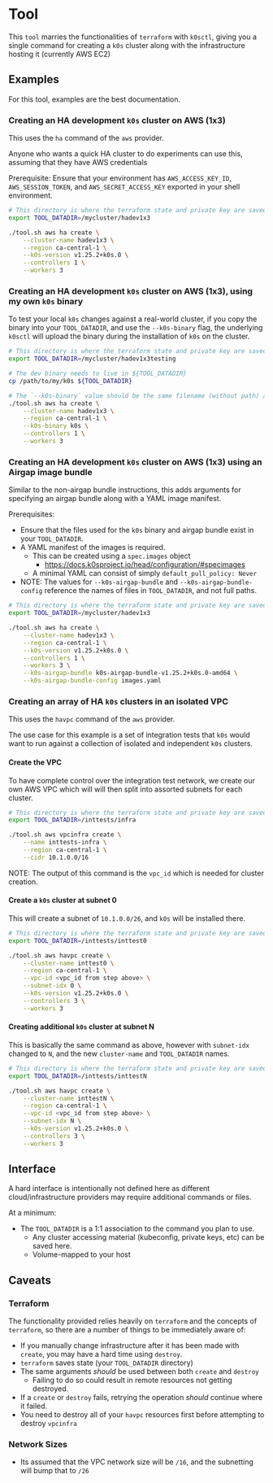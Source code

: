 # Tool

This `tool` marries the functionalities of `terraform` with `k0sctl`, giving you a single command for creating a `k0s`
cluster along with the infrastructure hosting it (currently AWS EC2)

## Examples

For this tool, examples are the best documentation.

### Creating an HA development `k0s` cluster on AWS (1x3)

This uses the `ha` command of the `aws` provider.

Anyone who wants a quick HA cluster to do experiments can use this, assuming that they have AWS credentials

Prerequisite: Ensure that your environment has `AWS_ACCESS_KEY_ID`, `AWS_SESSION_TOKEN`, and `AWS_SECRET_ACCESS_KEY`
exported in your shell environment.

```bash
# This directory is where the terraform state and private key are saved.
export TOOL_DATADIR=/mycluster/hadev1x3

./tool.sh aws ha create \
    --cluster-name hadev1x3 \
    --region ca-central-1 \
    --k0s-version v1.25.2+k0s.0 \
    --controllers 1 \
    --workers 3
```

### Creating an HA development `k0s` cluster on AWS (1x3), using my own `k0s` binary

To test your local `k0s` changes against a real-world cluster, if you copy the binary into your `TOOL_DATADIR`,
and use the `--k0s-binary` flag, the underlying `k0sctl` will upload the binary during the installation of `k0s`
on the cluster.

```bash
# This directory is where the terraform state and private key are saved.
export TOOL_DATADIR=/mycluster/hadev1x3testing

# The dev binary needs to live in ${TOOL_DATADIR}
cp /path/to/my/k0s ${TOOL_DATADIR}

# The `--k0s-binary` value should be the same filename (without path) as your binary
./tool.sh aws ha create \
    --cluster-name hadev1x3 \
    --region ca-central-1 \
    --k0s-binary k0s \
    --controllers 1 \
    --workers 3
```

### Creating an HA development `k0s` cluster on AWS (1x3) using an Airgap image bundle

Similar to the non-airgap bundle instructions, this adds arguments for specifying an airgap bundle
along with a YAML image manifest.

Prerequisites:

* Ensure that the files used for the `k0s` binary and airgap bundle exist in your `TOOL_DATADIR`.
* A YAML manifest of the images is required.
  * This can be created using a `spec.images` object
    * https://docs.k0sproject.io/head/configuration/#specimages
  * A minimal YAML can consist of simply `default_pull_policy: Never`
* NOTE: The values for `--k0s-airgap-bundle` and `--k0s-airgap-bundle-config` reference the names of files in `TOOL_DATADIR`,
and not full paths.

```bash
# This directory is where the terraform state and private key are saved.
export TOOL_DATADIR=/mycluster/hadev1x3

./tool.sh aws ha create \
    --cluster-name hadev1x3 \
    --region ca-central-1 \
    --k0s-version v1.25.2+k0s.0 \
    --controllers 1 \
    --workers 3 \
    --k0s-airgap-bundle k0s-airgap-bundle-v1.25.2+k0s.0-amd64 \
    --k0s-airgap-bundle-config images.yaml
```

### Creating an array of HA `k0s` clusters in an isolated VPC

This uses the `havpc` command of the `aws` provider.

The use case for this example is a set of integration tests that `k0s` would want to run against a collection
of isolated and independent `k0s` clusters.

#### Create the VPC

To have complete control over the integration test network, we create our own AWS VPC which will will then split
into assorted subnets for each cluster.

```bash
# This directory is where the terraform state and private key are saved.
export TOOL_DATADIR=/inttests/infra

./tool.sh aws vpcinfra create \
    --name inttests-infra \
    --region ca-central-1 \
    --cidr 10.1.0.0/16
```

NOTE: The output of this command is the `vpc_id` which is needed for cluster creation.

#### Create a `k0s` cluster at subnet 0

This will create a subnet of `10.1.0.0/26`, and `k0s` will be installed there.

```bash
# This directory is where the terraform state and private key are saved.
export TOOL_DATADIR=/inttests/inttest0

./tool.sh aws havpc create \
    --cluster-name inttest0 \
    --region ca-central-1 \
    --vpc-id <vpc_id from step above> \
    --subnet-idx 0 \
    --k0s-version v1.25.2+k0s.0 \
    --controllers 3 \
    --workers 3
```

#### Creating additional `k0s` cluster at subnet N

This is basically the same command as above, however with `subnet-idx` changed to `N`, and the
new `cluster-name` and `TOOL_DATADIR` names.

```bash
# This directory is where the terraform state and private key are saved.
export TOOL_DATADIR=/inttests/inttestN

./tool.sh aws havpc create \
    --cluster-name inttestN \
    --region ca-central-1 \
    --vpc-id <vpc_id from step above> \
    --subnet-idx N \
    --k0s-version v1.25.2+k0s.0 \
    --controllers 3 \
    --workers 3
```

## Interface

A hard interface is intentionally not defined here as different cloud/infrastructure providers may require additional
commands or files.

At a minimum:

* The `TOOL_DATADIR` is a 1:1 association to the command you plan to use.
  * Any cluster accessing material (kubeconfig, private keys, etc) can be saved here.
  * Volume-mapped to your host

## Caveats

### Terraform

The functionality provided relies heavily on `terraform` and the concepts of `terraform`, so there are a number of
things to be immediately aware of:

* If you manually change infrastructure after it has been made with `create`, you may have a hard time using `destroy`.
* `terraform` saves state (your `TOOL_DATADIR` directory)
* The same arguments *should* be used between both `create` and `destroy`
  * Failing to do so could result in remote resources not getting destroyed.
* If a `create` or `destroy` fails, retrying the operation *should* continue where it failed.
* You need to destroy all of your `havpc` resources first before attempting to destroy `vpcinfra`

### Network Sizes

* Its assumed that the VPC network size will be `/16`, and the subnetting will bump that to `/26`
